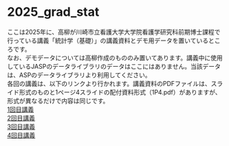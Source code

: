 # 2025_grad_stat
ここは2025年に、高柳が川崎市立看護大学大学院看護学研究科前期博士課程で行っている講義「統計学（基礎）」の講義資料とデモ用データを置いているところです。</br>
なお、デモデータについては高柳作成のもののみ置いてあります。講義中に使用しているJASPのデータライブラリのデータはここにはありません。当該データは、ASPのデータライブラリより利用してください。</br>
各回の講義は、以下のリンクより行かれます。講義資料のPDFファイルは、スライド形式のものと1ページ4スライドの配付資料形式（1P4.pdf）がありますが、形式が異なるだけで内容は同じです。</br>
[1回目講義](https://github.com/kerokerodasu-collab/2025_grad_stat/blob/01/README.md#01)</br>
[2回目講義](https://github.com/kerokerodasu-collab/2025_grad_stat/blob/1a1618fc1904643cfd5271e344ab5b1acd287ff5/README.md)</br>
[3回目講義](https://github.com/kerokerodasu-collab/2025_grad_stat/blob/d0c300cec215218fdc61a035252a9b5c2d2126d3/README.md)</br>
[4回目講義](https://github.com/kerokerodasu-collab/2025_grad_stat/blob/3efe523aad7eecd56e4bbe4e775ba83756281fdc/README.md)
